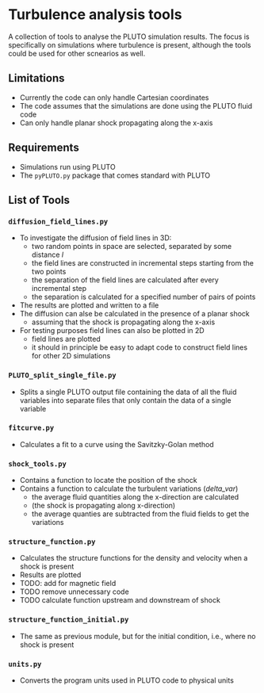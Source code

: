 # Turbulence analysis tools

A collection of tools to analyse the PLUTO simulation results.  The focus is specifically
on simulations where turbulence is present, although the tools could be used for other
scnearios as well.


## Limitations
- Currently the code can only handle Cartesian coordinates    
- The code assumes that the simulations are done using the PLUTO fluid code
- Can only handle planar shock propagating along the x-axis


## Requirements
- Simulations run using PLUTO
- The `pyPLUTO.py` package that comes standard with PLUTO


## List of Tools

### `diffusion_field_lines.py`
- To investigate the diffusion of field lines in 3D:    
  * two random points in space are selected, separated by some distance _l_    
  * the field lines are constructed in incremental steps starting from the two points     
  * the separation of the field lines are calculated after every incremental step    
  * the separation is calculated for a specified number of pairs of points     
- The results are plotted and written to a file    
- The diffusion can alse be calculated in the presence of a planar shock    
  * assuming that the shock is propagating along the x-axis    
- For testing purposes field lines can also be plotted in 2D    
  * field lines are plotted    
  * it should in principle be easy to adapt code to construct field lines for other 2D simulations    

### `PLUTO_split_single_file.py`
- Splits a single PLUTO output file containing the data of all the fluid variables into separate files that 
only contain the data of a single variable

### `fitcurve.py`
- Calculates a fit to a curve using the Savitzky-Golan method

### `shock_tools.py`
- Contains a function to locate the position of the shock    
- Contains a function to calculate the turbulent variations (_delta_var_)    
  * the average fluid quantities along the x-direction are calculated    
  * (the shock is propagating along x-direction)    
  * the average quanties are subtracted from the fluid fields to get the variations    

### `structure_function.py`
- Calculates the structure functions for the density and velocity when a shock is present    
- Results are plotted    
- TODO: add for magnetic field    
- TODO remove unnecessary code   
- TODO calculate function upstream and downstream of shock

### `structure_function_initial.py`
- The same as previous module, but for the initial condition, i.e., where no shock is present

### `units.py`
- Converts the program units used in PLUTO code to physical units

